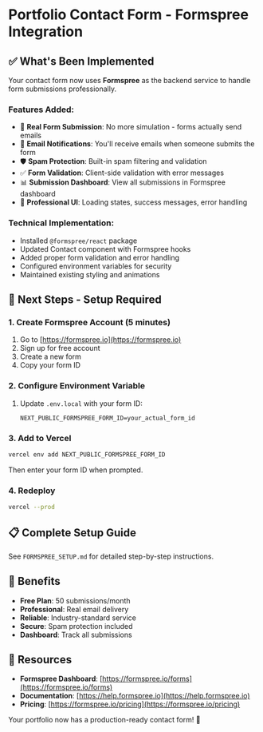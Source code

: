 # Portfolio Contact Form - Formspree Integration

## ✅ What's Been Implemented

Your contact form now uses **Formspree** as the backend service to handle form submissions professionally.

### **Features Added:**
- 🚀 **Real Form Submission**: No more simulation - forms actually send emails
- 📧 **Email Notifications**: You'll receive emails when someone submits the form
- 🛡️ **Spam Protection**: Built-in spam filtering and validation
- ✅ **Form Validation**: Client-side validation with error messages
- 📊 **Submission Dashboard**: View all submissions in Formspree dashboard
- 🎨 **Professional UI**: Loading states, success messages, error handling

### **Technical Implementation:**
- Installed `@formspree/react` package
- Updated Contact component with Formspree hooks
- Added proper form validation and error handling
- Configured environment variables for security
- Maintained existing styling and animations

## 🚀 Next Steps - Setup Required

### **1. Create Formspree Account** (5 minutes)
1. Go to [https://formspree.io](https://formspree.io)
2. Sign up for free account
3. Create a new form
4. Copy your form ID

### **2. Configure Environment Variable**
1. Update `.env.local` with your form ID:
   ```
   NEXT_PUBLIC_FORMSPREE_FORM_ID=your_actual_form_id
   ```

### **3. Add to Vercel**
```bash
vercel env add NEXT_PUBLIC_FORMSPREE_FORM_ID
```
Then enter your form ID when prompted.

### **4. Redeploy**
```bash
vercel --prod
```

## 📋 Complete Setup Guide
See `FORMSPREE_SETUP.md` for detailed step-by-step instructions.

## 🎯 Benefits
- **Free Plan**: 50 submissions/month
- **Professional**: Real email delivery
- **Reliable**: Industry-standard service
- **Secure**: Spam protection included
- **Dashboard**: Track all submissions

## 🔗 Resources
- **Formspree Dashboard**: [https://formspree.io/forms](https://formspree.io/forms)
- **Documentation**: [https://help.formspree.io](https://help.formspree.io)
- **Pricing**: [https://formspree.io/pricing](https://formspree.io/pricing)

Your portfolio now has a production-ready contact form! 🎉
